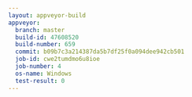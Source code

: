 ```yaml
---
layout: appveyor-build
appveyor:
  branch: master
  build-id: 47608520
  build-number: 659
  commit: b09b7c3a214387da5b7df25f0a094dee942cb501
  job-id: cwe2tumdmo6u8ioe
  job-number: 4
  os-name: Windows
  test-result: 0
---
```

